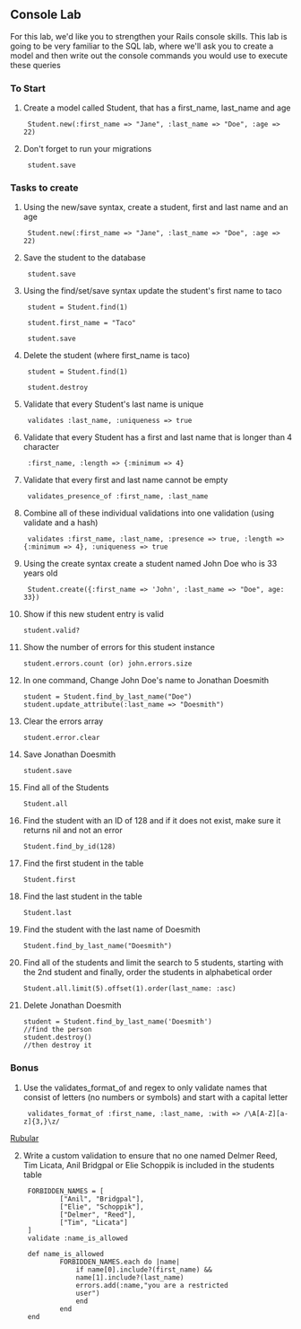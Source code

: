 ## Console Lab

For this lab, we'd like you to strengthen your Rails console skills. This lab is going to be very familiar to the SQL lab, where we'll ask you to create a model and then write out the console commands you would use to execute these queries

### To Start

1. Create a model called Student, that has a first_name, last_name and age
	
		Student.new(:first_name => "Jane", :last_name => "Doe", :age => 22)


2. Don't forget to run your migrations
	
		student.save

### Tasks to create

1. Using the new/save syntax, create a student, first and last name and an age
	
		Student.new(:first_name => "Jane", :last_name => "Doe", :age => 22)
		
2. Save the student to the database
	
		student.save
	
3. Using the find/set/save syntax update the student's first name to taco
	
		student = Student.find(1)
	
		student.first_name = "Taco"
	
		student.save

4. Delete the student (where first_name is taco)
	
		student = Student.find(1)

		student.destroy

5. Validate that every Student's last name is unique
	
		validates :last_name, :uniqueness => true

6. Validate that every Student has a first and last name that is longer than 4 character
	
		:first_name, :length => {:minimum => 4}

7. Validate that every first and last name cannot be empty
	
		validates_presence_of :first_name, :last_name

8. Combine all of these individual validations into one validation (using validate and a hash) 

		validates :first_name, :last_name, :presence => true, :length => {:minimum => 4}, :uniqueness => true
	
9. Using the create syntax create a student named John Doe who is 33 years old
	
		Student.create({:first_name => 'John', :last_name => "Doe", age: 33})
	
10. Show if this new student entry is valid
	
		student.valid?
	
11. Show the number of errors for this student instance
	
		student.errors.count (or) john.errors.size
	
12. In one command, Change John Doe's name to Jonathan Doesmith

		student = Student.find_by_last_name("Doe") student.update_attribute(:last_name => "Doesmith")
	
13. Clear the errors array

		student.error.clear
	

13. Save Jonathan Doesmith
	
		student.save
	
14. Find all of the Students
	
		Student.all
	
15. Find the student with an ID of 128 and if it does not exist, make sure it returns nil and not an error
		
		Student.find_by_id(128)

	
16. Find the first student in the table
	
		Student.first
	
17. Find the last student in the table
	
		Student.last
		
18. Find the student with the last name of Doesmith

		Student.find_by_last_name("Doesmith")
	
19. Find all of the students and limit the search to 5 students, starting with the 2nd student and finally, order the students in alphabetical order
	
		Student.all.limit(5).offset(1).order(last_name: :asc)


20. Delete Jonathan Doesmith

		student = Student.find_by_last_name('Doesmith')
		//find the person
		student.destroy()
		//then destroy it

### Bonus
1. Use the validates_format_of and regex to only validate names that consist of letters (no numbers or symbols) and start with a capital letter

		validates_format_of :first_name, :last_name, :with => /\A[A-Z][a-z]{3,}\z/ 
[Rubular](http://rubular.com)
	
2. Write a custom validation to ensure that no one named Delmer Reed, Tim Licata, Anil Bridgpal or Elie Schoppik is included in the students table

		FORBIDDEN_NAMES = [
	    		["Anil", "Bridgpal"],
	    		["Elie", "Schoppik"],
	    		["Delmer", "Reed"],
	    		["Tim", "Licata"]
  		]
  		validate :name_is_allowed

  		def name_is_allowed
    			FORBIDDEN_NAMES.each do |name|
	      			if name[0].include?(first_name) &&
	      			name[1].include?(last_name)
	          		errors.add(:name,"you are a restricted
	          		user")
      				end
    			end
  		end


